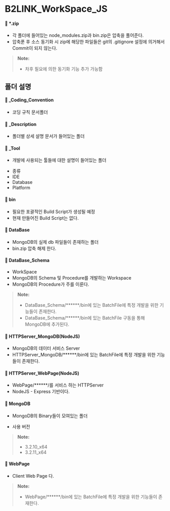 **B2LINK_WorkSpace_JS**
===================


#### :file_folder: *.zip
 - 각 폴더에 들어있는 node_modules.zip과 bin.zip은 압축을 풀어준다.
 - 압축푼 후 소스 동기화 시 zip에 해당한 파일들은 git의 .gitignore 설정에 의거해서 Commit이 되지 않는다.

 > **Note:**
> -   차후 필요에 의한 동기화 기능 추가 가능함


폴더 설명
-------------

#### :open_file_folder: _Coding_Convention
 - 코딩 규칙 문서폴더


#### :open_file_folder: _Description
 - 폴더별 상세 설명 문서가 들어있는 폴더


#### :open_file_folder: _Tool
 - 개발에 사용되는 툴들에 대한 설명이 들어있는 폴더
 * 종류
  * IDE
  * Database
  * Platform


#### :open_file_folder: bin
 - 필요한 포괄적인 Build Script가 생성될 예정
 - 현재 만들어진 Build Script는 없다.


#### :open_file_folder: DataBase
 - MongoDB의 실제 db 파일들이 존재하는 폴더
 - bin.zip 압축 해제 한다.


#### :open_file_folder: DataBase_Schema
 - WorkSpace
 - MongoDB의 Schema 및 Procedure를 개발하는 Workspace
 - MongoDB의 Procedure가 주를 이룬다.

> **Note:**
> - DataBase_Schema/******/bin에 있는 BatchFile에 특정 개발을 위한 기능들이 존재한다.
> - DataBase_Schema/******/bin에 있는 BatchFile 구동을 통해 MongoDB에 추가된다.


#### :open_file_folder: HTTPServer_MongoDB(NodeJS)
 - MongoDB의 데이터 서비스 Server
 - HTTPServer_MongoDB/******/bin에 있는 BatchFile에 특정 개발을 위한 기능들이 존재한다.


#### :open_file_folder: HTTPServer_WebPage(NodeJS)
 - WebPage/******/를 서비스 하는 HTTPServer
 - NodeJS - Express 기반이다.


#### :open_file_folder: MongoDB
 - MongoDB의 Binary들이 모여있는 폴더

 - 사용 버전

> **Note:**
> - 3.2.10_x64
> - 3.2.11_x64


#### :open_file_folder: WebPage
 - Client Web Page 다.

> **Note:**
> - WebPage/******/bin에 있는 BatchFile에 특정 개발을 위한 기능들이 존재한다.
